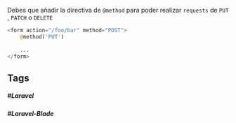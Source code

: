 Debes que añadir la directiva de `@method` para poder realizar `requests` de `PUT` , `PATCH` o `DELETE`

```php
<form action="/foo/bar" method="POST">
    @method('PUT')
 
    ...
</form>
```
## Tags

##### #Laravel
##### #Laravel-Blade